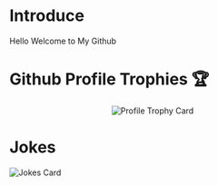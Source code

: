 # Introduce

<p>Hello Welcome to My Github</p>

# Github Profile Trophies 🏆

<p align="center">
  <img src="https://github-profile-trophy.vercel.app/?username=ferdyrahmat&theme=onedark&no-frame=true" alt="Profile Trophy Card" />
</p>

# Jokes

<img src="https://readme-jokes.vercel.app/api?hideBorder" alt="Jokes Card" />
